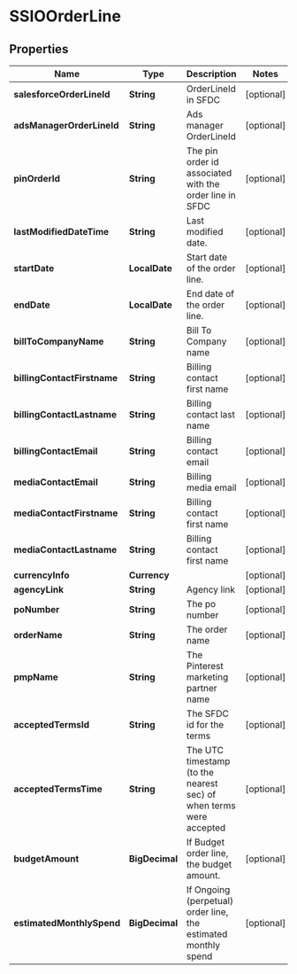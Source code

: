 

# SSIOOrderLine


## Properties

| Name | Type | Description | Notes |
|------------ | ------------- | ------------- | -------------|
|**salesforceOrderLineId** | **String** | OrderLineId in SFDC |  [optional] |
|**adsManagerOrderLineId** | **String** | Ads manager OrderLineId |  [optional] |
|**pinOrderId** | **String** | The pin order id associated with the order line in SFDC |  [optional] |
|**lastModifiedDateTime** | **String** | Last modified date. |  [optional] |
|**startDate** | **LocalDate** | Start date of the order line. |  [optional] |
|**endDate** | **LocalDate** | End date of the order line. |  [optional] |
|**billToCompanyName** | **String** | Bill To Company name |  [optional] |
|**billingContactFirstname** | **String** | Billing contact first name |  [optional] |
|**billingContactLastname** | **String** | Billing contact last name |  [optional] |
|**billingContactEmail** | **String** | Billing contact email |  [optional] |
|**mediaContactEmail** | **String** | Billing media email |  [optional] |
|**mediaContactFirstname** | **String** | Billing contact first name |  [optional] |
|**mediaContactLastname** | **String** | Billing contact first name |  [optional] |
|**currencyInfo** | **Currency** |  |  [optional] |
|**agencyLink** | **String** | Agency link |  [optional] |
|**poNumber** | **String** | The po number |  [optional] |
|**orderName** | **String** | The order name |  [optional] |
|**pmpName** | **String** | The Pinterest marketing partner name |  [optional] |
|**acceptedTermsId** | **String** | The SFDC id for the terms |  [optional] |
|**acceptedTermsTime** | **String** | The UTC timestamp (to the nearest sec) of when terms were accepted |  [optional] |
|**budgetAmount** | **BigDecimal** | If Budget order line, the budget amount. |  [optional] |
|**estimatedMonthlySpend** | **BigDecimal** | If Ongoing (perpetual) order line, the estimated monthly spend |  [optional] |



